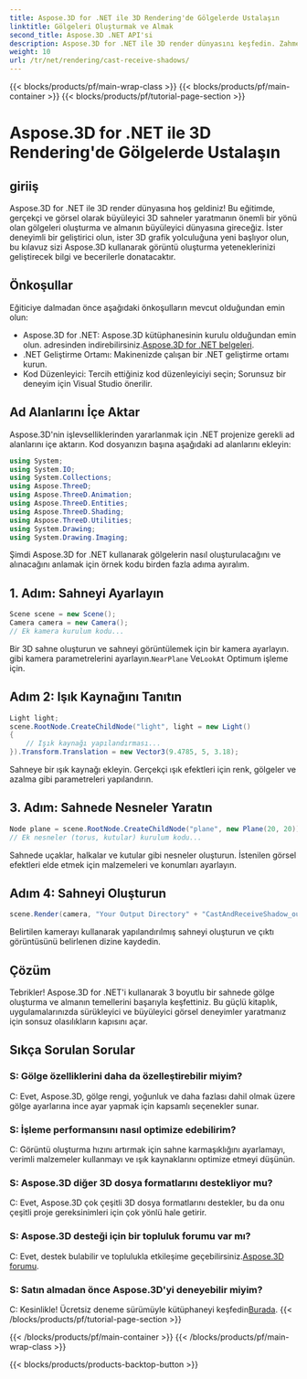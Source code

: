 ```yaml
---
title: Aspose.3D for .NET ile 3D Rendering'de Gölgelerde Ustalaşın
linktitle: Gölgeleri Oluşturmak ve Almak
second_title: Aspose.3D .NET API'si
description: Aspose.3D for .NET ile 3D render dünyasını keşfedin. Zahmetsizce gölgeler oluşturun ve alın. Şimdi ücretsiz deneme sürümünü indirin!
weight: 10
url: /tr/net/rendering/cast-receive-shadows/
---
```


{{< blocks/products/pf/main-wrap-class >}}
{{< blocks/products/pf/main-container >}}
{{< blocks/products/pf/tutorial-page-section >}}

# Aspose.3D for .NET ile 3D Rendering'de Gölgelerde Ustalaşın

## giriiş
Aspose.3D for .NET ile 3D render dünyasına hoş geldiniz! Bu eğitimde, gerçekçi ve görsel olarak büyüleyici 3D sahneler yaratmanın önemli bir yönü olan gölgeleri oluşturma ve almanın büyüleyici dünyasına gireceğiz. İster deneyimli bir geliştirici olun, ister 3D grafik yolculuğuna yeni başlıyor olun, bu kılavuz sizi Aspose.3D kullanarak görüntü oluşturma yeteneklerinizi geliştirecek bilgi ve becerilerle donatacaktır.
## Önkoşullar
Eğiticiye dalmadan önce aşağıdaki önkoşulların mevcut olduğundan emin olun:
-  Aspose.3D for .NET: Aspose.3D kütüphanesinin kurulu olduğundan emin olun. adresinden indirebilirsiniz.[Aspose.3D for .NET belgeleri](https://reference.aspose.com/3d/net/).
- .NET Geliştirme Ortamı: Makinenizde çalışan bir .NET geliştirme ortamı kurun.
- Kod Düzenleyici: Tercih ettiğiniz kod düzenleyiciyi seçin; Sorunsuz bir deneyim için Visual Studio önerilir.
## Ad Alanlarını İçe Aktar
Aspose.3D'nin işlevselliklerinden yararlanmak için .NET projenize gerekli ad alanlarını içe aktarın. Kod dosyanızın başına aşağıdaki ad alanlarını ekleyin:
```csharp
using System;
using System.IO;
using System.Collections;
using Aspose.ThreeD;
using Aspose.ThreeD.Animation;
using Aspose.ThreeD.Entities;
using Aspose.ThreeD.Shading;
using Aspose.ThreeD.Utilities;
using System.Drawing;
using System.Drawing.Imaging;
```
Şimdi Aspose.3D for .NET kullanarak gölgelerin nasıl oluşturulacağını ve alınacağını anlamak için örnek kodu birden fazla adıma ayıralım.
## 1. Adım: Sahneyi Ayarlayın
```csharp
Scene scene = new Scene();
Camera camera = new Camera();
// Ek kamera kurulum kodu...
```
Bir 3D sahne oluşturun ve sahneyi görüntülemek için bir kamera ayarlayın. gibi kamera parametrelerini ayarlayın.`NearPlane` Ve`LookAt` Optimum işleme için.
## Adım 2: Işık Kaynağını Tanıtın
```csharp
Light light;
scene.RootNode.CreateChildNode("light", light = new Light()
{
    // Işık kaynağı yapılandırması...
}).Transform.Translation = new Vector3(9.4785, 5, 3.18);
```
Sahneye bir ışık kaynağı ekleyin. Gerçekçi ışık efektleri için renk, gölgeler ve azalma gibi parametreleri yapılandırın.
## 3. Adım: Sahnede Nesneler Yaratın
```csharp
Node plane = scene.RootNode.CreateChildNode("plane", new Plane(20, 20));
// Ek nesneler (torus, kutular) kurulum kodu...
```
Sahnede uçaklar, halkalar ve kutular gibi nesneler oluşturun. İstenilen görsel efektleri elde etmek için malzemeleri ve konumları ayarlayın.
## Adım 4: Sahneyi Oluşturun
```csharp
scene.Render(camera, "Your Output Directory" + "CastAndReceiveShadow_out.png", new Size(1024, 1024), ImageFormat.Png, opt);
```
Belirtilen kamerayı kullanarak yapılandırılmış sahneyi oluşturun ve çıktı görüntüsünü belirlenen dizine kaydedin.
## Çözüm
Tebrikler! Aspose.3D for .NET'i kullanarak 3 boyutlu bir sahnede gölge oluşturma ve almanın temellerini başarıyla keşfettiniz. Bu güçlü kitaplık, uygulamalarınızda sürükleyici ve büyüleyici görsel deneyimler yaratmanız için sonsuz olasılıkların kapısını açar.
## Sıkça Sorulan Sorular
### S: Gölge özelliklerini daha da özelleştirebilir miyim?
C: Evet, Aspose.3D, gölge rengi, yoğunluk ve daha fazlası dahil olmak üzere gölge ayarlarına ince ayar yapmak için kapsamlı seçenekler sunar.
### S: İşleme performansını nasıl optimize edebilirim?
C: Görüntü oluşturma hızını artırmak için sahne karmaşıklığını ayarlamayı, verimli malzemeler kullanmayı ve ışık kaynaklarını optimize etmeyi düşünün.
### S: Aspose.3D diğer 3D dosya formatlarını destekliyor mu?
C: Evet, Aspose.3D çok çeşitli 3D dosya formatlarını destekler, bu da onu çeşitli proje gereksinimleri için çok yönlü hale getirir.
### S: Aspose.3D desteği için bir topluluk forumu var mı?
 C: Evet, destek bulabilir ve toplulukla etkileşime geçebilirsiniz.[Aspose.3D forumu](https://forum.aspose.com/c/3d/18).
### S: Satın almadan önce Aspose.3D'yi deneyebilir miyim?
 C: Kesinlikle! Ücretsiz deneme sürümüyle kütüphaneyi keşfedin[Burada](https://releases.aspose.com/).
{{< /blocks/products/pf/tutorial-page-section >}}

{{< /blocks/products/pf/main-container >}}
{{< /blocks/products/pf/main-wrap-class >}}

{{< blocks/products/products-backtop-button >}}
